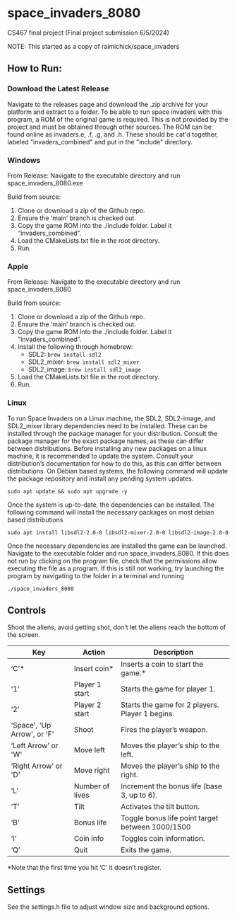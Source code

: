 # space_invaders_8080

CS467 final project (Final project submission 6/5/2024)

NOTE: This started as a copy of raimichick/space_invaders

## How to Run:

### Download the Latest Release

Navigate to the releases page and download the .zip archive for your platform and extract to a folder. To be able to run
space invaders with this program, a ROM of the original game is required. This is not provided by the project and must
be obtained through other sources. The ROM can be found online as invaders.e, .f, .g, and .h. These should be cat'd 
together, labeled "invaders_combined" and put in the "include" directory. 

### Windows

From Release: Navigate to the executable directory and run space_invaders_8080.exe

Build from source: 
1. Clone or download a zip of the Github repo.
2. Ensure the ‘main’ branch is checked out.
3. Copy the game ROM into the ./include folder. Label it “invaders_combined”.
4. Load the CMakeLists.txt file in the root directory.
5. Run.

### Apple

From Release: Navigate to the executable directory and run space_invaders_8080

Build from source:
1. Clone or download a zip of the Github repo.
2. Ensure the ‘main’ branch is checked out.
3. Copy the game ROM into the ./include folder. Label it “invaders_combined”.
4. Install the following through homebrew:
   - SDL2: `brew install sdl2`
   - SDL2_mixer: `brew install sdl2_mixer`
   - SDL2_image: `brew install sdl2_image`
5. Load the CMakeLists.txt file in the root directory.
6. Run.

### Linux

To run Space Invaders on a Linux machine, the SDL2, SDL2-image, and SDL2_mixer library dependencies need to be installed. These can
be installed through the package manager for your distribution. Consult the package manager for the exact package names,
as these can differ between distributions. Before installing any new packages on a linux machine, it is recommended to
update the system. Consult your distribution’s documentation for how to do this, as this can differ between
distributions. On Debian based systems, the following command will update the package repository and install any pending
system updates.

`sudo apt update && sudo apt upgrade -y`

Once the system is up-to-date, the dependencies can be installed. The following command will install the necessary
packages on most debian based distributions

`sudo apt install libsdl2-2.0-0 libsdl2-mixer-2.0-0 libsdl2-image-2.0-0`

Once the necessary dependencies are installed the game can be launched. Navigate to the executable folder and run
space_invaders_8080. If this does not run by clicking on the program file, check that the permissions allow executing
the file as a program. If this is still not working, try launching the program by navigating to the folder in a terminal
and running

`./space_invaders_8080`


## Controls
Shoot the aliens, avoid getting shot, don’t let the aliens reach the bottom of the screen.

| Key                         | Action          | Description                                      |
|-----------------------------|-----------------| ------------------------------------------------ |
| ‘C’\*                       | Insert coin\*   | Inserts a coin to start the game.\*              |
| ‘1’                         | Player 1 start  | Starts the game for player 1.                    |
| ‘2’                         | Player 2 start  | Starts the game for 2 players. Player 1 begins.  |
| ‘Space’, 'Up Arrow', or 'F' | Shoot           | Fires the player’s weapon.                       |
| ‘Left Arrow’ or 'W'         | Move left       | Moves the player’s ship to the left.             |
| ‘Right Arrow’ or 'D'        | Move right      | Moves the player’s ship to the right.            |
| ‘L’                         | Number of lives | Increment the bonus life (base 3, up to 6).      |
| ‘T’                         | Tilt            | Activates the tilt button.                       |
| ‘B’                         | Bonus life      | Toggle bonus life point target between 1000/1500 |
| ‘I’                         | Coin info       | Toggles coin information.                        |
| ‘Q’                         | Quit            | Exits the game.                                  |
*Note that the first time you hit ‘C’ it doesn’t register.

## Settings

See the settings.h file to adjust window size and background options. 